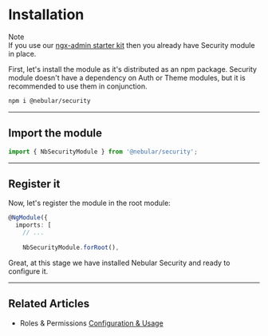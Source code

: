 # Installation

<div class="note note-info section-end">
  <div class="note-title">Note</div>
  <div class="note-body">
    If you use our <a href="docs/guides/install-based-on-starter-kit">ngx-admin starter kit</a> then you already have Security module in place.
  </div>
</div>

First, let's install the module as it's distributed as an npm package. Security module doesn't have a dependency on Auth or Theme modules, but it is recommended to use them in conjunction.


```bash
npm i @nebular/security
```
<hr>   

## Import the module

```ts
import { NbSecurityModule } from '@nebular/security';
```
<hr>

## Register it

Now, let's register the module in the root module:

```ts
@NgModule({
  imports: [
    // ...
    
    NbSecurityModule.forRoot(),
```

Great, at this stage we have installed Nebular Security and ready to configure it.

<hr>

## Related Articles

- Roles & Permissions [Configuration & Usage](docs/security/acl-configuration--usage)
